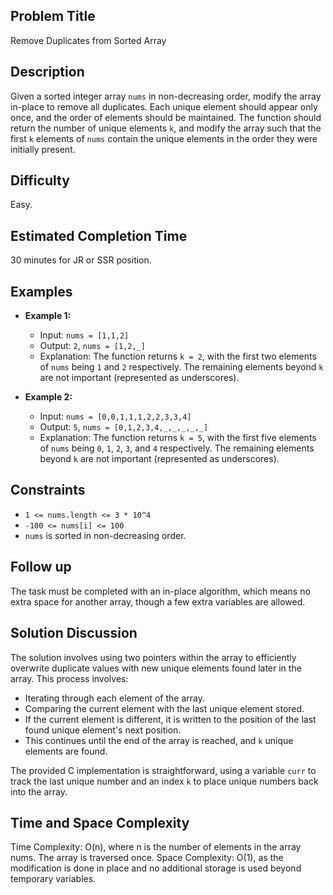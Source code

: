 ## Problem Title

Remove Duplicates from Sorted Array

## Description

Given a sorted integer array `nums` in non-decreasing order, modify the array in-place to remove all duplicates. Each unique element should appear only once, and the order of elements should be maintained. The function should return the number of unique elements `k`, and modify the array such that the first `k` elements of `nums` contain the unique elements in the order they were initially present.

## Difficulty

Easy.

## Estimated Completion Time

30 minutes for JR or SSR position.

## Examples

- **Example 1:**
  - Input: `nums = [1,1,2]`
  - Output: `2`, `nums = [1,2,_]`
  - Explanation: The function returns `k = 2`, with the first two elements of `nums` being `1` and `2` respectively. The remaining elements beyond `k` are not important (represented as underscores).

- **Example 2:**
  - Input: `nums = [0,0,1,1,1,2,2,3,3,4]`
  - Output: `5`, `nums = [0,1,2,3,4,_,_,_,_,_]`
  - Explanation: The function returns `k = 5`, with the first five elements of `nums` being `0`, `1`, `2`, `3`, and `4` respectively. The remaining elements beyond `k` are not important (represented as underscores).

## Constraints

- `1 <= nums.length <= 3 * 10^4`
- `-100 <= nums[i] <= 100`
- `nums` is sorted in non-decreasing order.

## Follow up

The task must be completed with an in-place algorithm, which means no extra space for another array, though a few extra variables are allowed.

## Solution Discussion

The solution involves using two pointers within the array to efficiently overwrite duplicate values with new unique elements found later in the array. This process involves:
- Iterating through each element of the array.
- Comparing the current element with the last unique element stored.
- If the current element is different, it is written to the position of the last found unique element's next position.
- This continues until the end of the array is reached, and `k` unique elements are found.

The provided C implementation is straightforward, using a variable `curr` to track the last unique number and an index `k` to place unique numbers back into the array.

## Time and Space Complexity
Time Complexity: O(n), where n is the number of elements in the array nums. The array is traversed once.
Space Complexity: O(1), as the modification is done in place and no additional storage is used beyond temporary variables.